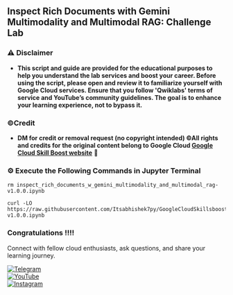 
## Inspect Rich Documents with Gemini Multimodality and Multimodal RAG: Challenge Lab



### ⚠️ Disclaimer
- **This script and guide are provided for  the educational purposes to help you understand the lab services and boost your career. Before using the script, please open and review it to familiarize yourself with Google Cloud services. Ensure that you follow 'Qwiklabs' terms of service and YouTube’s community guidelines. The goal is to enhance your learning experience, not to bypass it.**

### ©Credit
- **DM for credit or removal request (no copyright intended) ©All rights and credits for the original content belong to Google Cloud [Google Cloud Skill Boost website](https://www.cloudskillsboost.google/)** 🙏

### ⚙️ Execute the Following Commands in Jupyter Terminal

```
rm inspect_rich_documents_w_gemini_multimodality_and_multimodal_rag-v1.0.0.ipynb

curl -LO https://raw.githubusercontent.com/Itsabhishek7py/GoogleCloudSkillsboost/refs/heads/main/Inspect%20Rich%20Documents%20with%20Gemini%20Multimodality%20and%20Multimodal%20RAG%3A%20Challenge%20Lab/inspect_rich_documents_w_gemini_multimodality_and_multimodal_rag-v1.0.0.ipynb

```

### Congratulations !!!!

Connect with fellow cloud enthusiasts, ask questions, and share your learning journey.  

[![Telegram](https://img.shields.io/badge/Telegram_Group-2CA5E0?style=for-the-badge&logo=telegram&logoColor=white)](https://t.me/+gBcgRTlZLyM4OGI1)  
[![YouTube](https://img.shields.io/badge/Subscribe-FF0000?style=for-the-badge&logo=youtube&logoColor=white)](https://www.youtube.com/@drabhishek.5460?sub_confirmation=1)  
[![Instagram](https://img.shields.io/badge/Follow-%23E4405F?style=for-the-badge&logo=instagram&logoColor=white)](https://www.instagram.com/drabhishek.5460/) 
